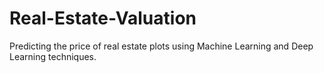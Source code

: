 # Real-Estate-Valuation
Predicting the price of real estate plots using Machine Learning and Deep Learning techniques.
